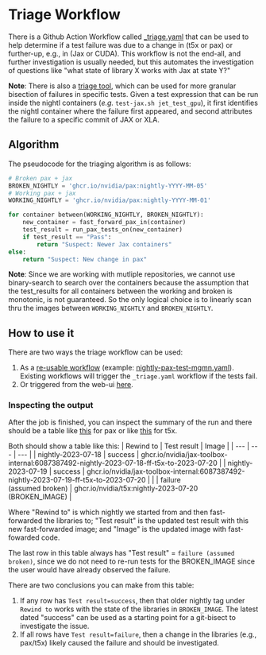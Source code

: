 # Triage Workflow

There is a Github Action Workflow called [_triage.yaml](../.github/workflows/_triage.yaml) that can
be used to help determine if a test failure was due to a change in (t5x or pax) or further-up, e.g., in (Jax or CUDA). This workflow is not the end-all, and further investigation is usually needed, 
but this automates the investigation of questions like "what state of library X works with Jax at state Y?"

__Note__: There is also a [triage tool](triage-tool.md), which can be used for
more granular bisection of failures in specific tests. Given a test expression that can
be run inside the nightl containers (*e.g.* `test-jax.sh jet_test_gpu`), it first
identifies the nightl container where the failure first appeared, and second attributes
the failure to a specific commit of JAX or XLA.

## Algorithm
The pseudocode for the triaging algorithm is as follows:
```python
# Broken pax + jax
BROKEN_NIGHTLY = 'ghcr.io/nvidia/pax:nightly-YYYY-MM-05'
# Working pax + jax
WORKING_NIGHTLY = 'ghcr.io/nvidia/pax:nightly-YYYY-MM-01'

for container between(WORKING_NIGHTLY, BROKEN_NIGHTLY):
    new_container = fast_forward_pax_in(container)
    test_result = run_pax_tests_on(new_container)
    if test_result == "Pass":
        return "Suspect: Newer Jax containers"
else:
    return "Suspect: New change in pax"
```

__Note__: Since we are working with mutliple repositories, we cannot use binary-search to search over
the containers because the assumption that the test_results for all containers between the working and broken is monotonic, is not guaranteed. So the only logical choice is to linearly scan thru the
images between `WORKING_NIGHTLY` and `BROKEN_NIGHTLY`.

## How to use it
There are two ways the triage workflow can be used:

1. As a [re-usable workflow](https://docs.github.com/en/actions/using-workflows/reusing-workflows)
(example: [nightly-pax-test-mgmn.yaml](../.github/workflows/nightly-pax-test-mgmn.yaml)). Existing
workflows will trigger the `_triage.yaml` workflow if the tests fail.
2. Or triggered from the web-ui [here](https://github.com/NVIDIA/JAX-Toolbox/actions/workflows/_triage.yaml).

### Inspecting the output
After the job is finished, you can inspect the summary of the run and there should be a table
like [this](https://github.com/NVIDIA/JAX-Toolbox/actions/runs/6152793581#summary-16699715277) for pax
or like [this](https://github.com/NVIDIA/JAX-Toolbox/actions/runs/6152785988#summary-16698903888) for t5x.

Both should show a table like this:
| Rewind to | Test result | Image |
| --- | --- | --- |
| nightly-2023-07-18 | success | ghcr.io/nvidia/jax-toolbox-internal:6087387492-nightly-2023-07-18-ff-t5x-to-2023-07-20 |
| nightly-2023-07-19 | success | ghcr.io/nvidia/jax-toolbox-internal:6087387492-nightly-2023-07-19-ff-t5x-to-2023-07-20 |
| | failure <br> (assumed broken) | ghcr.io/nvidia/t5x:nightly-2023-07-20 (BROKEN_IMAGE) |

Where "Rewind to" is which nightly we started from and then fast-forwarded the libraries to;
"Test result" is the updated test result with this new fast-forwarded image; and "Image" is
the updated image with fast-fowarded code.

The last row in this table always has "Test result" = `failure (assumed broken)`, since we
do not need to re-run tests for the BROKEN_IMAGE since the user would have already observed
the failure.

There are two conclusions you can make from this table:
1. If any row has `Test result=success`, then that older nightly tag under `Rewind to` works with the
state of the libraries in `BROKEN_IMAGE`. The latest dated "success" can be used as a starting point
for a git-bisect to investigate the issue.
2. If all rows have `Test result=failure`, then a change in the libraries (e.g., pax/t5x) likely
caused the failure and should be investigated.